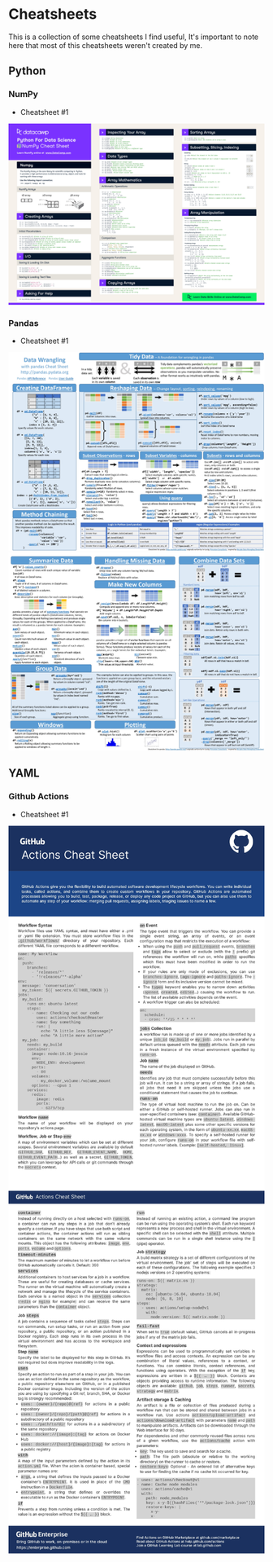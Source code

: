 
# Cheatsheets

This is a collection of some cheatsheets I find useful, It's important to note here that most of this cheatsheets weren't created by me.

## Python
### NumPy
- Cheatsheet #1

![#1](Python/NumPy/1/1.jpg)

### Pandas
- Cheatsheet #1

![#1](Python/Pandas/1/1.jpg)
![#2](Python/Pandas/1/2.jpg)


## YAML
### Github Actions
- Cheatsheet #1

![#1](YAML/Github_Actions/1/1.jpg)
![#2](YAML/Github_Actions/1/2.jpg)